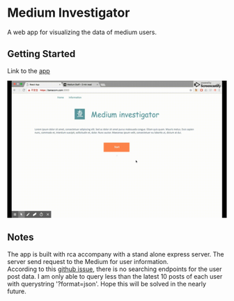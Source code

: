 # Medium Investigator

A web app for visualizing the data of medium users.

## Getting Started 
Link to the [app](http://banacorn.com)

![](https://github.com/timerg/Medium-investigator/blob/master/mi.gif)

## Notes
The app is built with rca accompany with a stand alone express server.
The server send request to the Medium for user information. </br>
According to this [github issue](https://github.com/Medium/medium-api-docs/issues/48), there is no searching endpoints for the user post data.
I am only able to query less than the latest 10 posts of each user with querystring '?format=json'.
Hope this will be solved in the nearly future.
